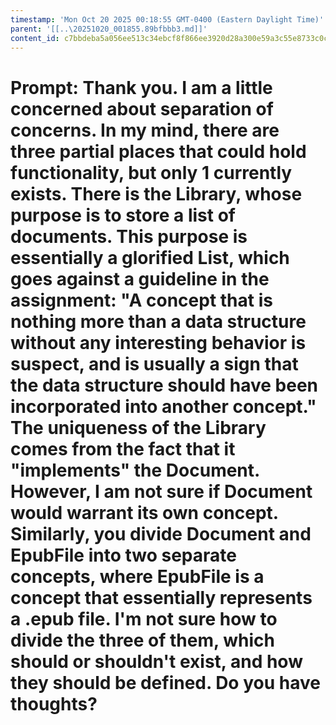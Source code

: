 ```yaml
---
timestamp: 'Mon Oct 20 2025 00:18:55 GMT-0400 (Eastern Daylight Time)'
parent: '[[..\20251020_001855.89bfbbb3.md]]'
content_id: c7bbdeba5a056ee513c34ebcf8f866ee3920d28a300e59a3c55e8733c0c4afba
---
```


# Prompt: Thank you. I am a little concerned about separation of concerns. In my mind, there are three partial places that could hold functionality, but only 1 currently exists. There is the Library, whose purpose is to store a list of documents. This purpose is essentially a glorified List, which goes against a guideline in the assignment: "A concept that is nothing more than a data structure without any interesting behavior is suspect, and is usually a sign that the data structure should have been incorporated into another concept." The uniqueness of the Library comes from the fact that it "implements" the Document. However, I am not sure if Document would warrant its own concept. Similarly, you divide Document and EpubFile into two separate concepts, where EpubFile is a concept that essentially represents a .epub file. I'm not sure how to divide the three of them, which should or shouldn't exist, and how they should be defined. Do you have thoughts?
